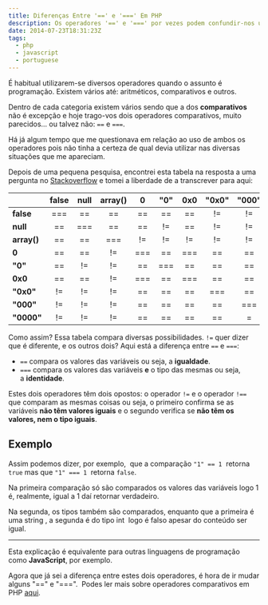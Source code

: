 ```yaml
---
title: Diferenças Entre '==' e '===' Em PHP
description: Os operadores '==' e '===' por vezes podem confundir-nos um pouco em relação ao seu uso e para que servem. Fica aqui a explicação de cada um."
date: 2014-07-23T18:31:23Z
tags:
  - php
  - javascript
  - portuguese
---
```


É habitual utilizarem-se diversos operadores quando o assunto é programação. Existem vários até: aritméticos, comparativos e outros.

<!--more-->

Dentro de cada categoria existem vários sendo que a dos **comparativos** não é excepção e hoje trago-vos dois operadores comparativos, muito parecidos... ou talvez não: ```==``` e ```===```.

Há já algum tempo que me questionava em relação ao uso de ambos os operadores pois não tinha a certeza de qual devia utilizar nas diversas situações que me apareciam.

Depois de uma pequena pesquisa, encontrei esta tabela na resposta a uma pergunta no [Stackoverflow](http://stackoverflow.com/) e tomei a liberdade de a transcrever para aqui:

|             | false | null  | array() |   0   |  "0"  |  0x0  | "0x0" | "000" | "0000" |
| ----------- | :---: | :---: | :-----: | :---: | :---: | :---: | :---: | :---: | :----: |
| **false**   |  ===  |  ==   |   ==    |  ==   |  ==   |  ==   |  !=   |  !=   |   !=   |
| **null**    |  ==   |  ===  |   ==    |  ==   |  !=   |  ==   |  !=   |  !=   |   !=   |
| **array()** |  ==   |  ==   |   ===   |  !=   |  !=   |  !=   |  !=   |  !=   |   !=   |
| **0**       |  ==   |  ==   |   !=    |  ===  |  ==   |  ===  |  ==   |  ==   |   ==   |
| **"0"**     |  ==   |  !=   |   !=    |  ==   |  ===  |  ==   |  ==   |  ==   |   ==   |
| **0x0**     |  ==   |  ==   |   !=    |  ===  |  ==   |  ===  |  ==   |  ==   |   ==   |
| **"0x0"**   |  !=   |  !=   |   !=    |  ==   |  ==   |  ==   |  ===  |  ==   |   ==   |
| **"000"**   |  !=   |  !=   |   !=    |  ==   |  ==   |  ==   |  ==   |  ===  |   ==   |
| **"0000"**  |  !=   |  !=   |   !=    |  ==   |  ==   |  ==   |  ==   |   =   |  ===   |

Como assim? Essa tabela compara diversas possibilidades. `!=` quer dizer que é diferente, e os outros dois? Aqui está a diferença entre `==` e `===`:

  * `==` compara os valores das variáveis ou seja, a **igualdade**.
  * `===` compara os valores das variáveis **e** o tipo das mesmas ou seja, a **identidade**.

Estes dois operadores têm dois opostos: o operador ```!=``` e o operador ```!==``` que comparam as mesmas coisas ou seja, o primeiro confirma se as variáveis **não têm valores iguais** e o segundo verifica se **não têm os valores, nem o tipo iguais**.


## Exemplo


Assim podemos dizer, por exemplo,  que a comparação ```"1" == 1```  retorna ```true``` mas que ```"1" === 1```  retorna ```false```.

Na primeira comparação só são comparados os valores das variáveis logo 1 é, realmente, igual a 1 daí retornar verdadeiro.

Na segunda, os tipos também são comparados, enquanto que a primeira é uma string , a segunda é do tipo int  logo é falso apesar do conteúdo ser igual.



* * *



Esta explicação é equivalente para outras linguagens de programação como **JavaScript**, por exemplo.

Agora que já sei a diferença entre estes dois operadores, é hora de ir mudar alguns "==" e "===".  Podes ler mais sobre operadores comparativos em PHP [aqui](http://au.php.net/manual/en/language.operators.comparison.php).
